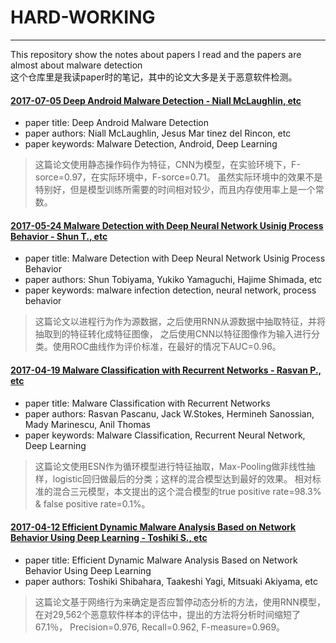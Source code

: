 # HARD-WORKING
---------------------------------------------------
This repository show the notes about papers I read and the papers are almost about malware detection <br />
这个仓库里是我读paper时的笔记，其中的论文大多是关于恶意软件检测。


#### [2017-07-05 Deep Android Malware Detection - Niall McLaughlin, etc](/papers/Deep_Android_Malware_Detection.md)
* paper title: Deep Android Malware Detection <br />
* paper authors: Niall McLaughlin, Jesus Mar tinez del Rincon, etc <br />
* paper keywords: Malware Detection, Android, Deep Learning <br />

>这篇论文使用静态操作码作为特征，CNN为模型，在实验环境下，F-sorce=0.97，在实际环境中，F-sorce=0.71。
>虽然实际环境中的效果不是特别好，但是模型训练所需要的时间相对较少，而且内存使用率上是一个常数。


#### [2017-05-24 Malware Detection with Deep Neural Network Usinig Process Behavior - Shun T., etc](/papers/Malware_Detection_with_Deep_Neural_Network_Usinig_Process_Behavior.md)
* paper title: Malware Detection with Deep Neural Network Usinig Process Behavior <br />
* paper authors: Shun Tobiyama, Yukiko Yamaguchi, Hajime Shimada, etc <br />
* paper keywords: malware infection detection, neural network, process behavior <br />

>这篇论文以进程行为作为源数据，之后使用RNN从源数据中抽取特征，并将抽取到的特征转化成特征图像，
>之后使用CNN以特征图像作为输入进行分类。使用ROC曲线作为评价标准，在最好的情况下AUC=0.96。


#### [2017-04-19 Malware Classification with Recurrent Networks - Rasvan P., etc](/papers/Malware_Classification_with_Recurrent_Networks.md)
* paper title: Malware Classification with Recurrent Networks <br />
* paper authors: Rasvan Pascanu, Jack W.Stokes, Hermineh Sanossian, Mady Marinescu, Anil Thomas <br />
* paper keywords: Malware Classification, Recurrent Neural Network, Deep Learning <br />

>这篇论文使用ESN作为循环模型进行特征抽取，Max-Pooling做非线性抽样，logistic回归做最后的分类；这样的混合模型达到最好的效果。
>相对标准的混合三元模型，本文提出的这个混合模型的true positive rate=98.3% & false positive rate=0.1%。

#### [2017-04-12 Efficient Dynamic Malware Analysis Based on Network Behavior Using Deep Learning - Toshiki S., etc](/papers/Efficient_Dynamic_Malware_Analysis_Based_on_Network_Behavior_Using_Deep_Learning.md)
* paper title: Efficient Dynamic Malware Analysis Based on Network Behavior Using Deep Learning <br />
* paper authors: Toshiki Shibahara, Taakeshi Yagi, Mitsuaki Akiyama, etc <br />

>这篇论文基于网络行为来确定是否应暂停动态分析的方法，使用RNN模型，在对29,562个恶意软件样本的评估中，提出的方法将分析时间缩短了67.1％，
Precision=0.976, Recall=0.962, F-measure=0.969。
